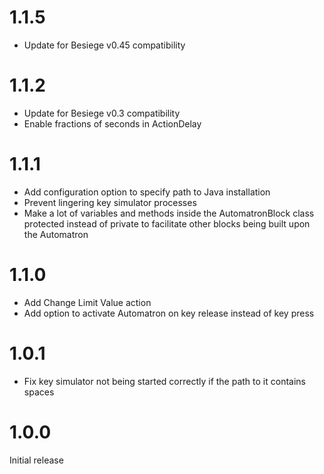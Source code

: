 1.1.5
=====
- Update for Besiege v0.45 compatibility

1.1.2
=====
- Update for Besiege v0.3 compatibility
- Enable fractions of seconds in ActionDelay

1.1.1
=====
- Add configuration option to specify path to Java installation
- Prevent lingering key simulator processes
- Make a lot of variables and methods inside the AutomatronBlock class protected instead of private to facilitate other blocks being built upon the Automatron

1.1.0
=====
- Add Change Limit Value action
- Add option to activate Automatron on key release instead of key press

1.0.1
=====
- Fix key simulator not being started correctly if the path to it contains spaces

1.0.0
=====
Initial release